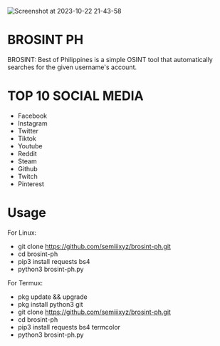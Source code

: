 ![Screenshot at 2023-10-22 21-43-58](https://github.com/semiiixyz/brosint-ph/assets/125569648/b911ce36-ee8b-4033-ae88-b69fb74e115e)

# BROSINT PH
BROSINT: Best of Philippines is a simple OSINT tool that automatically searches for the given username's account.

# TOP 10 SOCIAL MEDIA
* Facebook
* Instagram
* Twitter
* Tiktok
* Youtube
* Reddit
* Steam
* Github
* Twitch
* Pinterest

# Usage
For Linux:
* git clone https://github.com/semiiixyz/brosint-ph.git
* cd brosint-ph
* pip3 install requests bs4
* python3 brosint-ph.py

For Termux:
* pkg update && upgrade
* pkg install python3 git
* git clone https://github.com/semiiixyz/brosint-ph.git
* cd brosint-ph
* pip3 install requests bs4 termcolor
* python3 brosint-ph.py
